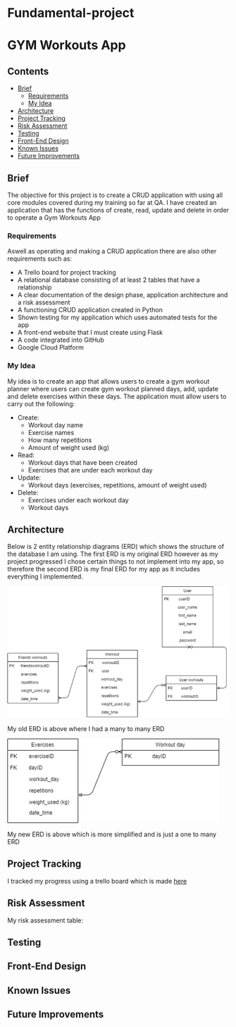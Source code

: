# Fundamental-project


# GYM Workouts App


## Contents
* [Brief](https://github.com/Armanhafiz4/Fundamental-project/blob/main/README.md#brief) 
  * [Requirements](https://github.com/Armanhafiz4/Fundamental-project/blob/main/README.md#requirements)
  * [My Idea](https://github.com/Armanhafiz4/Fundamental-project/blob/main/README.md#my-idea)
* [Architecture](https://github.com/Armanhafiz4/Fundamental-project/blob/main/README.md#architecture)
* [Project Tracking](https://github.com/Armanhafiz4/Fundamental-project/blob/main/README.md#project-tracking)
* [Risk Assessment](https://github.com/Armanhafiz4/Fundamental-project/blob/main/README.md#risk-assessment)
* [Testing](https://github.com/Armanhafiz4/Fundamental-project/blob/main/README.md#testing)
* [Front-End Design](https://github.com/Armanhafiz4/Fundamental-project/blob/main/README.md#front-end-design)
* [Known Issues](https://github.com/Armanhafiz4/Fundamental-project/blob/main/README.md#known-issues)
* [Future Improvements](https://github.com/Armanhafiz4/Fundamental-project/blob/main/README.md#future-improvements)

## Brief

The objective for this project is to create a CRUD application with using all core modules covered during my training so far at QA.
I have created an application that has the functions of create, read, update and delete in order to operate a Gym Workouts App

### Requirements

Aswell as operating and making a CRUD application there are also other requirements such as:
* A Trello board for project tracking
* A relational database consisting of at least 2 tables that have a relationship
* A clear documentation of the design phase, application architecture and a risk assessment 
* A functioning CRUD application created in Python
* Shown testing for my application which uses automated tests for the app
* A front-end website that I must create using Flask
* A code integrated into GitHub
* Google Cloud Platform

### My Idea

My idea is to create an app that allows users to create a gym workout planner where users can create gym workout planned days, add, update and delete exercises within these days. The application must allow users to carry out the following: 

* Create: 
  * Workout day name 
  * Exercise names 
  * How many repetitions
  * Amount of weight used (kg)
* Read: 
  * Workout days that have been created
  * Exercises that are under each workout day
* Update: 
  * Workout days (exercises, repetitions, amount of weight used)
* Delete: 
  * Exercises under each workout day
  * Workout days
  
## Architecture 

Below is 2 entity relationship diagrams (ERD) which shows the structure of the database I am using. The first ERD is my original ERD however as my project progressed I chose certain things to not implement into my app, so therefore the second ERD is my final ERD for my app as it includes everything I implemented.

![alt text](https://github.com/Armanhafiz4/Fundamental-project/blob/main/Original%20ERD%20Diagram.png) 


My old ERD is above where I had a many to many ERD


![alt_text](https://github.com/Armanhafiz4/Fundamental-project/blob/main/ERD%20new%20Diagram.png)


My new ERD is above which is more simplified and is just a one to many ERD


## Project Tracking

I tracked my progress using a trello board which is made [here](https://trello.com/b/ihNNyfj3/qa-fundamental-project) 


## Risk Assessment

My risk assessment table:

## Testing

## Front-End Design

## Known Issues

## Future Improvements
